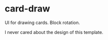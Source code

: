 # card-draw
UI for drawing cards. Block rotation.

I never cared about the design of this template.
